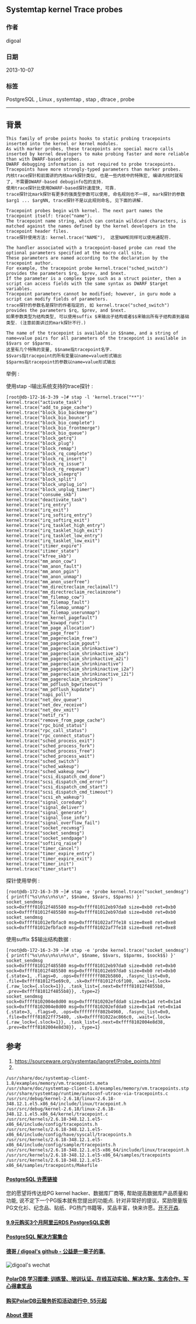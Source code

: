 ## Systemtap kernel Trace probes    
               
### 作者           
digoal             
         
### 日期                            
2013-10-07         
          
### 标签         
PostgreSQL , Linux , systemtap , stap , dtrace , probe          
                                           
----                   
                                                       
## 背景      
```  
This family of probe points hooks to static probing tracepoints inserted into the kernel or kernel modules.   
As with marker probes, these tracepoints are special macro calls inserted by kernel developers to make probing faster and more reliable than with DWARF-based probes.   
DWARF debugging information is not required to probe tracepoints.   
Tracepoints have more strongly-typed parameters than marker probes.  
内核trace探针和前面讲的内核mark探针类似, 也是一些内核中的特殊宏, 编译内核时就有了, 不需要DWARF-based debuginfo包的支持.  
使用trace探针比使用DWARF-based探针速度快, 可靠.  
trace探针比mark探针有更多的强类型参数可以使用, 命名规则也不一样, mark探针的参数$arg1 ... $argNN, trace探针不是以此规则命名, 见下面的讲解.  
  
Tracepoint probes begin with kernel. The next part names the tracepoint itself: trace("name").   
The tracepoint name string, which can contain wildcard characters, is matched against the names defined by the kernel developers in the tracepoint header files.  
trace探针使用方法: kernel.trace("NAME"),  这里NAME同样可以使用通配符.  
  
The handler associated with a tracepoint-based probe can read the optional parameters specified at the macro call site.   
These parameters are named according to the declaration by the tracepoint author.   
For example, the tracepoint probe kernel.trace("sched_switch") provides the parameters $rq, $prev, and $next.   
If the parameter is a complex type such as a struct pointer, then a script can access fields with the same syntax as DWARF $target variables.   
Tracepoint parameters cannot be modified; however, in guru mode a script can modify fields of parameters.  
trace探针的参数名是探针的作者指定的, 如 kernel.trace("sched_switch") provides the parameters $rq, $prev, and $next.  
如果参数类型为结构类型, 可以使用suffix $来输出子结构或者$$来输出所有子结构直到基础类型. (注意前面讲过的mark探针不行.)  
  
The name of the tracepoint is available in $$name, and a string of name=value pairs for all parameters of the tracepoint is available in $$vars or $$parms.  
这里有几个特殊的变量, $$name指tracepoint名字.  
$$vars指tracepoint的所有变量以name=value形式输出  
$$parms指tracepoint的参数以name=value形式输出  
```  
  
举例 :   
  
使用stap -l输出系统支持的trace探针 :   
  
```  
[root@db-172-16-3-39 ~]# stap -l 'kernel.trace("**")'  
kernel.trace("activate_task")  
kernel.trace("add_to_page_cache")  
kernel.trace("block_bio_backmerge")  
kernel.trace("block_bio_bounce")  
kernel.trace("block_bio_complete")  
kernel.trace("block_bio_frontmerge")  
kernel.trace("block_bio_queue")  
kernel.trace("block_getrq")  
kernel.trace("block_plug")  
kernel.trace("block_remap")  
kernel.trace("block_rq_complete")  
kernel.trace("block_rq_insert")  
kernel.trace("block_rq_issue")  
kernel.trace("block_rq_requeue")  
kernel.trace("block_sleeprq")  
kernel.trace("block_split")  
kernel.trace("block_unplug_io")  
kernel.trace("block_unplug_timer")  
kernel.trace("consume_skb")  
kernel.trace("deactivate_task")  
kernel.trace("irq_entry")  
kernel.trace("irq_exit")  
kernel.trace("irq_softirq_entry")  
kernel.trace("irq_softirq_exit")  
kernel.trace("irq_tasklet_high_entry")  
kernel.trace("irq_tasklet_high_exit")  
kernel.trace("irq_tasklet_low_entry")  
kernel.trace("irq_tasklet_low_exit")  
kernel.trace("itimer_expire")  
kernel.trace("itimer_state")  
kernel.trace("kfree_skb")  
kernel.trace("mm_anon_cow")  
kernel.trace("mm_anon_fault")  
kernel.trace("mm_anon_pgin")  
kernel.trace("mm_anon_unmap")  
kernel.trace("mm_anon_userfree")  
kernel.trace("mm_directreclaim_reclaimall")  
kernel.trace("mm_directreclaim_reclaimzone")  
kernel.trace("mm_filemap_cow")  
kernel.trace("mm_filemap_fault")  
kernel.trace("mm_filemap_unmap")  
kernel.trace("mm_filemap_userunmap")  
kernel.trace("mm_kernel_pagefault")  
kernel.trace("mm_kswapd_runs")  
kernel.trace("mm_page_allocation")  
kernel.trace("mm_page_free")  
kernel.trace("mm_pagereclaim_free")  
kernel.trace("mm_pagereclaim_pgout")  
kernel.trace("mm_pagereclaim_shrinkactive")  
kernel.trace("mm_pagereclaim_shrinkactive_a2a")  
kernel.trace("mm_pagereclaim_shrinkactive_a2i")  
kernel.trace("mm_pagereclaim_shrinkinactive")  
kernel.trace("mm_pagereclaim_shrinkinactive_i2a")  
kernel.trace("mm_pagereclaim_shrinkinactive_i2i")  
kernel.trace("mm_pagereclaim_shrinkzone")  
kernel.trace("mm_pdflush_bgwriteout")  
kernel.trace("mm_pdflush_kupdate")  
kernel.trace("napi_poll")  
kernel.trace("net_dev_queue")  
kernel.trace("net_dev_receive")  
kernel.trace("net_dev_xmit")  
kernel.trace("netif_rx")  
kernel.trace("remove_from_page_cache")  
kernel.trace("rpc_bind_status")  
kernel.trace("rpc_call_status")  
kernel.trace("rpc_connect_status")  
kernel.trace("sched_process_exit")  
kernel.trace("sched_process_fork")  
kernel.trace("sched_process_free")  
kernel.trace("sched_process_wait")  
kernel.trace("sched_switch")  
kernel.trace("sched_wakeup")  
kernel.trace("sched_wakeup_new")  
kernel.trace("scsi_dispatch_cmd_done")  
kernel.trace("scsi_dispatch_cmd_error")  
kernel.trace("scsi_dispatch_cmd_start")  
kernel.trace("scsi_dispatch_cmd_timeout")  
kernel.trace("scsi_eh_wakeup")  
kernel.trace("signal_coredump")  
kernel.trace("signal_deliver")  
kernel.trace("signal_generate")  
kernel.trace("signal_lose_info")  
kernel.trace("signal_overflow_fail")  
kernel.trace("socket_recvmsg")  
kernel.trace("socket_sendmsg")  
kernel.trace("socket_sendpage")  
kernel.trace("softirq_raise")  
kernel.trace("timer_cancel")  
kernel.trace("timer_expire_entry")  
kernel.trace("timer_expire_exit")  
kernel.trace("timer_init")  
kernel.trace("timer_start")  
```  
  
探针使用举例 :   
  
```  
[root@db-172-16-3-39 ~]# stap -e 'probe kernel.trace("socket_sendmsg") { printf("%s\n%s\n%s\n", $$name, $$vars, $$parms) }'  
socket_sendmsg  
sock=0xffff81012f485580 msg=0xffff81012eb97da0 size=0xb0 ret=0xb0  
sock=0xffff81012f485580 msg=0xffff81012eb97da0 size=0xb0 ret=0xb0  
socket_sendmsg  
sock=0xffff81012efbfac0 msg=0xffff81022af7fe18 size=0xe8 ret=0xe8  
sock=0xffff81012efbfac0 msg=0xffff81022af7fe18 size=0xe8 ret=0xe8  
```  
  
使用suffix $$输出结构数据 :   
  
```  
[root@db-172-16-3-39 ~]# stap -e 'probe kernel.trace("socket_sendmsg") { printf("%s\n%s\n%s\n%s\n", $$name, $$vars, $$parms, $sock$$) }'  
socket_sendmsg  
sock=0xffff81012f485580 msg=0xffff81012eb97da0 size=0xb0 ret=0xb0  
sock=0xffff81012f485580 msg=0xffff81012eb97da0 size=0xb0 ret=0xb0  
{.state=1, .flags=0, .ops=0xffffffff802b5860, .fasync_list=0x0, .file=0xffff81012f5e69c0, .sk=0xffff81012fc6f100, .wait={.lock={.raw_lock={.slock=1}}, .task_list={.next=0xffff81012f4855b8, .prev=0xffff81012f4855b8}}, .type=2}  
socket_sendmsg  
sock=0xffff8102004e8d00 msg=0xffff810202efdda0 size=0x1a4 ret=0x1a4  
sock=0xffff8102004e8d00 msg=0xffff810202efdda0 size=0x1a4 ret=0x1a4  
{.state=3, .flags=0, .ops=0xffffffff802b4960, .fasync_list=0x0, .file=0xffff81022ff75480, .sk=0xffff81022ac866c0, .wait={.lock={.raw_lock={.slock=1}}, .task_list={.next=0xffff8102004e8d38, .prev=0xffff8102004e8d38}}, .type=1}  
```  
  
## 参考  
1. https://sourceware.org/systemtap/langref/Probe_points.html  
2.  
  
```  
/usr/share/doc/systemtap-client-1.8/examples/memory/vm.tracepoints.meta  
/usr/share/doc/systemtap-client-1.8/examples/memory/vm.tracepoints.stp  
/usr/share/systemtap/runtime/autoconf-utrace-via-tracepoints.c  
/usr/src/debug/kernel-2.6.18/linux-2.6.18-348.12.1.el5.x86_64/include/linux/tracepoint.h  
/usr/src/debug/kernel-2.6.18/linux-2.6.18-348.12.1.el5.x86_64/kernel/tracepoint.c  
/usr/src/kernels/2.6.18-348.12.1.el5-x86_64/include/config/tracepoints.h  
/usr/src/kernels/2.6.18-348.12.1.el5-x86_64/include/config/have/syscall/tracepoints.h  
/usr/src/kernels/2.6.18-348.12.1.el5-x86_64/include/config/sample/tracepoints.h  
/usr/src/kernels/2.6.18-348.12.1.el5-x86_64/include/linux/tracepoint.h  
/usr/src/kernels/2.6.18-348.12.1.el5-x86_64/samples/tracepoints  
/usr/src/kernels/2.6.18-348.12.1.el5-x86_64/samples/tracepoints/Makefile  
```  
    
  
  
  
  
  
  
  
  
  
  
  
  
  
  
  
  
  
  
  
  
  
  
  
  
  
  
  
  
  
  
  
  
  
  
  
  
  
  
  
  
  
  
  
  
  
  
  
  
  
  
  
  
  
  
  
  
  
  
  
  
  
  
  
  
  
  
  
  
  
  
  
  
  
#### [PostgreSQL 许愿链接](https://github.com/digoal/blog/issues/76 "269ac3d1c492e938c0191101c7238216")
您的愿望将传达给PG kernel hacker、数据库厂商等, 帮助提高数据库产品质量和功能, 说不定下一个PG版本就有您提出的功能点. 针对非常好的提议，奖励限量版PG文化衫、纪念品、贴纸、PG热门书籍等，奖品丰富，快来许愿。[开不开森](https://github.com/digoal/blog/issues/76 "269ac3d1c492e938c0191101c7238216").  
  
  
#### [9.9元购买3个月阿里云RDS PostgreSQL实例](https://www.aliyun.com/database/postgresqlactivity "57258f76c37864c6e6d23383d05714ea")
  
  
#### [PostgreSQL 解决方案集合](https://yq.aliyun.com/topic/118 "40cff096e9ed7122c512b35d8561d9c8")
  
  
#### [德哥 / digoal's github - 公益是一辈子的事.](https://github.com/digoal/blog/blob/master/README.md "22709685feb7cab07d30f30387f0a9ae")
  
  
![digoal's wechat](../pic/digoal_weixin.jpg "f7ad92eeba24523fd47a6e1a0e691b59")
  
  
#### [PolarDB 学习图谱: 训练营、培训认证、在线互动实验、解决方案、生态合作、写心得拿奖品](https://www.aliyun.com/database/openpolardb/activity "8642f60e04ed0c814bf9cb9677976bd4")
  
  
#### [购买PolarDB云服务折扣活动进行中, 55元起](https://www.aliyun.com/activity/new/polardb-yunparter?userCode=bsb3t4al "e0495c413bedacabb75ff1e880be465a")
  
  
#### [About 德哥](https://github.com/digoal/blog/blob/master/me/readme.md "a37735981e7704886ffd590565582dd0")
  
